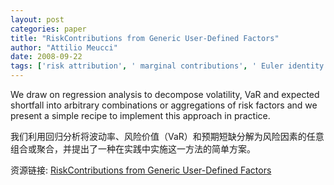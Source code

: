 ```yaml
---
layout: post
categories: paper
title: "RiskContributions from Generic User-Defined Factors"
author: "Attilio Meucci"
date: 2008-09-22
tags: ['risk attribution', ' marginal contributions', ' Euler identity', ' risk factorization', ' volatility', ' tracking error', ' expected shortfall', ' positive homogeneous risk measures', ' principal component analysis', ' regression analysis']
---
```


We draw on regression analysis to decompose volatility, VaR and expected shortfall into arbitrary combinations or aggregations of risk factors and we present a simple recipe to implement this approach in practice.

我们利用回归分析将波动率、风险价值（VaR）和预期短缺分解为风险因素的任意组合或聚合，并提出了一种在实践中实施这一方法的简单方案。

资源链接: [RiskContributions from Generic User-Defined Factors](https://papers.ssrn.com/sol3/papers.cfm?abstract_id=930034)
